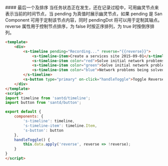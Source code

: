 <text lang="cn">
#### 最后一个及排序
当任务状态正在发生，还在记录过程中，可用幽灵节点来表示当前的时间节点，当 pending 为真值时展示幽灵节点，如果 pending 是 San Component 可用于定制该节点内容，同时 pendingDot 将可以用于定制其轴点。reverse 属性用于控制节点排序，为 false 时按正序排列，为 true 时按倒序排列。
</text>

```html
<template>
    <div>
        <s-timeline pending="Recording..." reverse="{{reverse}}">
            <s-timeline-item>Create a services site 2015-09-01</s-timeline-item>
            <s-timeline-item color="red">Solve initial network problems 2015-09-01</s-timeline-item>
            <s-timeline-item color="green">Solve initial network problems 3 2015-09-01</s-timeline-item>
            <s-timeline-item color="blue">Network problems being solved 2015-09-01</s-timeline-item>
        </s-timeline>
        <s-button type="primary" on-click="handleToggle">Toggle Reverse</s-button>
    </div>
</template>
<script>
import timeline from 'santd/timeline';
import button from 'santd/button';

export default {
    components: {
        's-timeline': timeline,
        's-timeline-item': timeline.Item,
        's-button': button
    },
    handleToggle() {
        this.data.apply('reverse', reverse => !reverse);
    }
}
</script>
```
